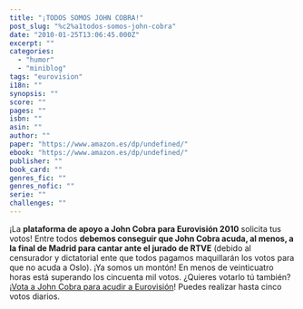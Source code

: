 ```yaml
---
title: "¡TODOS SOMOS JOHN COBRA!"
post_slug: "%c2%a1todos-somos-john-cobra"
date: "2010-01-25T13:06:45.000Z"
excerpt: ""
categories: 
  - "humor"
  - "miniblog"
tags: "eurovision"
i18n: ""
synopsis: ""
score: ""
pages: ""
isbn: ""
asin: ""
author: ""
paper: "https://www.amazon.es/dp/undefined/"
ebook: "https://www.amazon.es/dp/undefined/"
publisher: ""
book_card: ""
genres_fic: ""
genres_nofic: ""
serie: ""
challenges: ""
---
```


¡La **plataforma de apoyo a John Cobra para Eurovisión 2010** solicita tus votos! Entre todos **debemos conseguir que John Cobra acuda, al menos, a la final de Madrid para cantar ante el jurado de RTVE** (debido al censurador y dictatorial ente que todos pagamos maquillarán los votos para que no acuda a Oslo). ¡Ya somos un montón! En menos de veinticuatro horas está superando los cincuenta mil votos. ¿Quieres votarlo tú también? ¡[Vota a John Cobra para acudir a Eurovisión](http://www.rtve.es/television/eurovision/candidatos/john-cobra/12850/)! Puedes realizar hasta cinco votos diarios.
